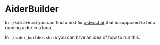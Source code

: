 # AiderBuilder

In `./BUILDER.md` you can find a text for [aider.chat](https://github.com/Aider-AI/aider) that is supposed to help running aider in a loop.

In `./aider_builder.sh.sh` you can have an idea of how to run this.
